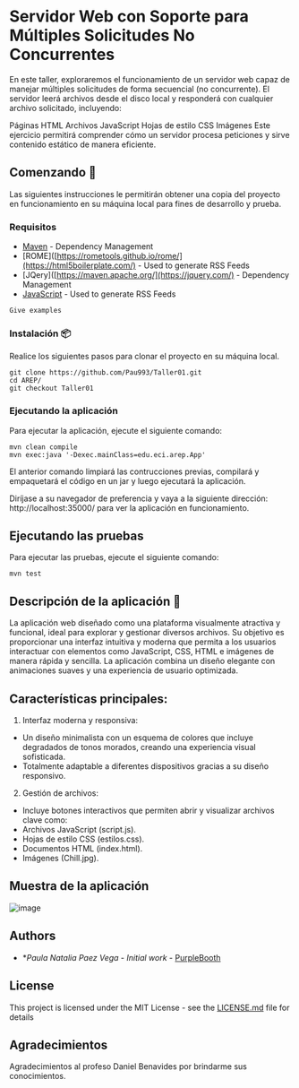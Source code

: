 # Servidor Web con Soporte para Múltiples Solicitudes No Concurrentes

En este taller, exploraremos el funcionamiento de un servidor web capaz de manejar múltiples solicitudes de forma secuencial (no concurrente). El servidor leerá archivos desde el disco local y responderá con cualquier archivo solicitado, incluyendo:

Páginas HTML
Archivos JavaScript
Hojas de estilo CSS
Imágenes
Este ejercicio permitirá comprender cómo un servidor procesa peticiones y sirve contenido estático de manera eficiente.

## Comenzando 🚀

Las siguientes instrucciones le permitirán obtener una copia del proyecto en funcionamiento en su máquina local para fines de desarrollo y prueba.

### Requisitos

* [Maven](https://maven.apache.org/) - Dependency Management
* [ROME]([https://rometools.github.io/rome/](https://html5boilerplate.com/) - Used to generate RSS Feeds
* [JQery]([https://maven.apache.org/](https://jquery.com/) - Dependency Management
* [JavaScript]([https://html5boilerplate.com/](https://nodejs.org/)) - Used to generate RSS Feeds

```
Give examples
```

### Instalación 📦

Realice los siguientes pasos para clonar el proyecto en su máquina local.

```
git clone https://github.com/Pau993/Taller01.git
cd AREP/
git checkout Taller01
```

### Ejecutando la aplicación

Para ejecutar la aplicación, ejecute el siguiente comando:

```
mvn clean compile
mvn exec:java '-Dexec.mainClass=edu.eci.arep.App'
```

El anterior comando limpiará las contrucciones previas, compilará y empaquetará el código en un jar y luego ejecutará la aplicación.

Diríjase a su navegador de preferencia y vaya a la siguiente dirección: http://localhost:35000/ para ver la aplicación en funcionamiento.

## Ejecutando las pruebas

Para ejecutar las pruebas, ejecute el siguiente comando:

```
mvn test
```


## Descripción de la aplicación 📖

La aplicación web diseñado como una plataforma visualmente atractiva y funcional, ideal para explorar y gestionar diversos archivos. Su objetivo es proporcionar una interfaz intuitiva y moderna que permita a los usuarios interactuar con elementos como JavaScript, CSS, HTML e imágenes de manera rápida y sencilla. La aplicación combina un diseño elegante con animaciones suaves y una experiencia de usuario optimizada.

## Características principales: 

1. Interfaz moderna y responsiva:

* Un diseño minimalista con un esquema de colores que incluye degradados de tonos morados, creando una experiencia visual sofisticada.
* Totalmente adaptable a diferentes dispositivos gracias a su diseño responsivo.
  
2. Gestión de archivos:

* Incluye botones interactivos que permiten abrir y visualizar archivos clave como:
* Archivos JavaScript (script.js).
* Hojas de estilo CSS (estilos.css).
* Documentos HTML (index.html).
* Imágenes (Chill.jpg).

## Muestra de la aplicación

![image](https://github.com/user-attachments/assets/85381b19-1d0d-492a-8a35-380d17db9219)


## Authors

* **Paula Natalia Paez Vega* - *Initial work* - [PurpleBooth](https://github.com/Paulinguis993)

## License

This project is licensed under the MIT License - see the [LICENSE.md](LICENSE.md) file for details

## Agradecimientos

Agradecimientos al profeso Daniel Benavides por brindarme sus conocimientos.
